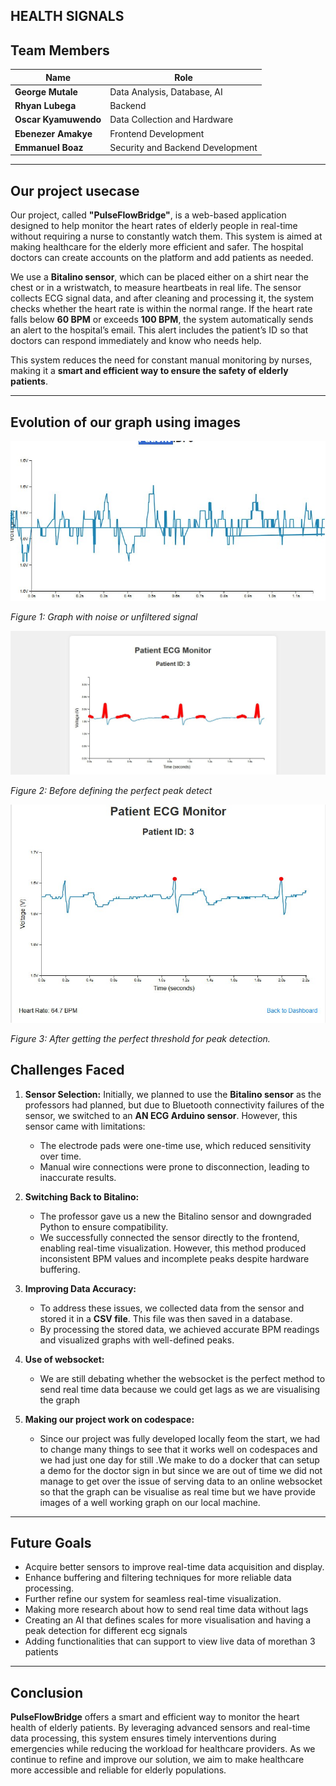 ## HEALTH SIGNALS
## Team Members

| Name                  | Role                              |
|-----------------------|-----------------------------------|
| **George Mutale**     | Data Analysis, Database, AI      |
| **Rhyan Lubega**      | Backend                          |
| **Oscar Kyamuwendo**  | Data Collection and Hardware     |
| **Ebenezer Amakye**   | Frontend Development             |
| **Emmanuel Boaz**     | Security and Backend Development |

---

## Our project usecase

Our project, called **"PulseFlowBridge"**, is a web-based application designed to help monitor the heart rates of elderly people in real-time without requiring a nurse to constantly watch them. This system is aimed at making healthcare for the elderly more efficient and safer. The hospital doctors can create accounts on the platform and add patients as needed.

We use a **Bitalino sensor**, which can be placed either on a shirt near the chest or in a wristwatch, to measure heartbeats in real life. The sensor collects ECG signal data, and after cleaning and processing it, the system checks whether the heart rate is within the normal range. If the heart rate falls below **60 BPM** or exceeds **100 BPM**, the system automatically sends an alert to the hospital’s email. This alert includes the patient’s ID so that doctors can respond immediately and know who needs help.

This system reduces the need for constant manual monitoring by nurses, making it a **smart and efficient way to ensure the safety of elderly patients**.

---

## Evolution of our graph using images
![Image1](https://github.com/Health-signals/Sensor/blob/main/photo_2025-01-17_14-46-44.jpg)

*Figure 1: Graph with noise or unfiltered signal*

![Image1](https://github.com/Health-signals/Sensor/blob/main/photo_2025-01-17_14-48-08.jpg)

*Figure 2: Before defining the perfect peak detect*

![Image1](https://github.com/Health-signals/Sensor/blob/main/photo_2025-01-20_08-47-32.jpg)

*Figure 3: After getting the perfect threshold for peak detection.*
## Challenges Faced

1. **Sensor Selection:**
   Initially, we planned to use the **Bitalino sensor** as the professors had planned, but due to Bluetooth connectivity failures of the sensor, we switched to an **AN ECG Arduino sensor**. However, this sensor came with limitations:
   - The electrode pads were one-time use, which reduced sensitivity over time.
   - Manual wire connections were prone to disconnection, leading to inaccurate results.

2. **Switching Back to Bitalino:**
   - The professor gave us a new the Bitalino sensor and downgraded Python to ensure compatibility.
   - We successfully connected the sensor directly to the frontend, enabling real-time visualization. However, this method produced inconsistent BPM values and incomplete peaks despite hardware buffering.

3. **Improving Data Accuracy:**
   - To address these issues, we collected data from the sensor and stored it in a **CSV file**. This file was then saved in a database.
   - By processing the stored data, we achieved accurate BPM readings and visualized graphs with well-defined peaks.
    
4. **Use of websocket:**
    - We are still debating whether the websocket is the perfect method to send real time data because we could get lags as we are visualising the graph

5. **Making our project work on codespace:**
   - Since our project was fully developed locally feom the start, we had to change many things to see that it works well on codespaces and we had just one day for still .We make to do a docker that can setup a demo for the doctor sign in but since we are out of time we did not manage to get over the issue of serving data to an online websocket so that the graph can be visualise as real time but we have provide images of a well working graph on our local machine.
---

## Future Goals

- Acquire better sensors to improve real-time data acquisition and display.
- Enhance buffering and filtering techniques for more reliable data processing.
- Further refine our system for seamless real-time visualization.
- Making more research about how to send real time data without lags
- Creating an AI that defines scales for more visualisation and having a peak detection for different ecg signals
- Adding functionalities that can support to view live data of morethan 3 patients

---
## Conclusion

**PulseFlowBridge** offers a smart and efficient way to monitor the heart health of elderly patients. By leveraging advanced sensors and real-time data processing, this system ensures timely interventions during emergencies while reducing the workload for healthcare providers. As we continue to refine and improve our solution, we aim to make healthcare more accessible and reliable for elderly populations.


